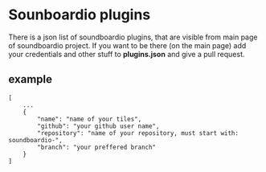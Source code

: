 # Sounboardio plugins

There is a json list of soundboardio plugins, that are visible from main page of soundboardio project. If you want to be there (on the main page) add your credentials and other stuff to **plugins.json** and give a pull request.

## example

    [
        ...
        {
            "name": "name of your tiles",
            "github": "your github user name",
            "repository": "name of your repository, must start with: soundboardio-",
            "branch": "your preffered branch"
        }
    ]
